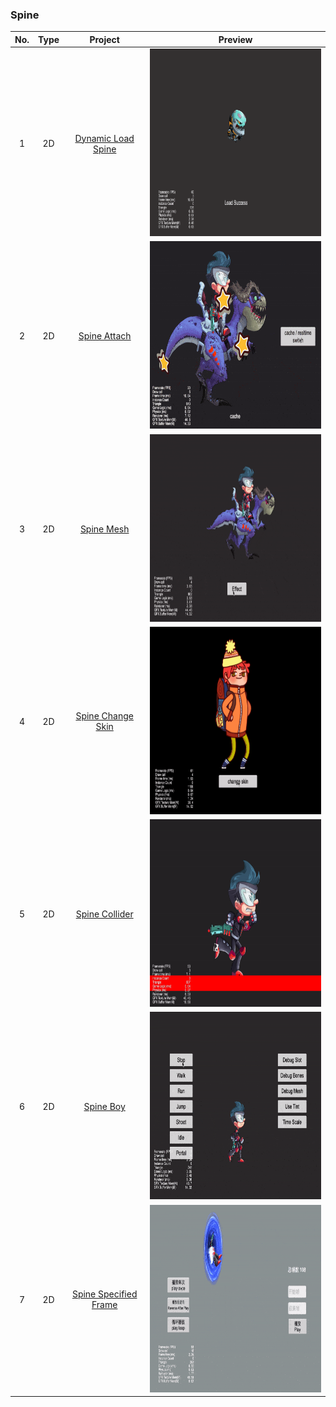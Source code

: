 ### Spine
| No. | Type | Project | Preview |
| :---: | :---: | :---: | :---: |
| 1 | 2D | [Dynamic Load Spine](https://github.com/yeshao2069/CocosCreatorHowToUse/tree/v3.7.x/proj/Spine/Creator3.7.0_2D_LoadSpine) | <div align=center><img src="../../gif/202203/2022030221.gif" width="400" height="300" /></div>  |
| 2 | 2D | [Spine Attach](https://github.com/yeshao2069/CocosCreatorHowToUse/tree/v3.7.x/proj/Spine/Creator3.7.0_2D_SpineAttach) | <div align=center><img src="../../gif/202203/2022030222.gif" width="400" height="300" /></div>  |
| 3 | 2D | [Spine Mesh](https://github.com/yeshao2069/CocosCreatorHowToUse/tree/v3.7.x/proj/Spine/Creator3.7.0_2D_SpineMesh) | <div align=center><img src="../../gif/202203/2022030223.gif" width="400" height="300" /></div> |
| 4 | 2D | [Spine Change Skin](https://github.com/yeshao2069/CocosCreatorHowToUse/tree/v3.7.x/proj/Spine/Creator3.7.0_2D_SpineSkin) | <div align=center><img src="../../gif/202203/2022030224.gif" width="400" height="300" /></div> |
| 5 | 2D | [Spine Collider](https://github.com/yeshao2069/CocosCreatorHowToUse/tree/v3.7.x/proj/Spine/Creator3.7.0_2D_SpineCollider) | <div align=center><img src="../../gif/202203/2022030225.gif" width="400" height="300" /></div> |
| 6 | 2D | [Spine Boy](https://github.com/yeshao2069/CocosCreatorHowToUse/tree/v3.7.x/proj/Spine/Creator3.7.0_2D_SpineBoy) | <div align=center><img src="../../gif/202203/2022030226.gif" width="400" height="300" /></div> |
| 7 | 2D | [Spine Specified Frame](https://github.com/yeshao2069/CocosCreatorHowToUse/tree/v3.7.x/proj/Spine/Creator3.7.0_2D_SpineSpecifiedFrame) | <div align=center><img src="../../gif/202203/2022031502.gif" width="400" height="300" /></div>